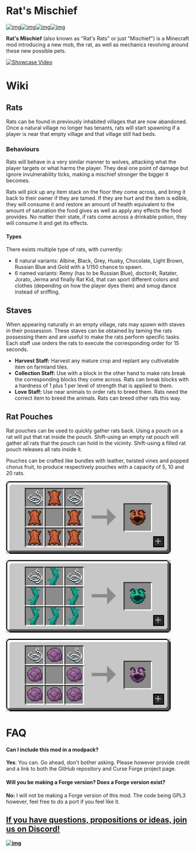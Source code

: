 # Rat's Mischief

[![img](https://img.shields.io/discord/292744693803122688?color=informational&label=Ladysnake&logo=Discord)](https://ladysnake.glitch.me)[![img](http://cf.way2muchnoise.eu/full_rats-mischief_downloads.svg)](https://www.curseforge.com/minecraft/mc-mods/rats-mischief)[![img](http://cf.way2muchnoise.eu/versions/minecraft_rats-mischief_latest.svg)](https://www.curseforge.com/minecraft/mc-mods/rats-mischief)[![img](https://img.shields.io/github/last-commit/ladysnake/rats-mischief)](https://github.com/ladysnake/rats-mischief/commits/main)

**Rat's Mischief** (also known as "Rat's Rats" or just "Mischief") is a Minecraft mod introducing a new mob, the rat, as well as mechanics revolving around these new possible pets.

[![Showcase Video](https://img.youtube.com/vi/CVZfsPM8Mm4/0.jpg)](https://www.youtube.com/watch?v=CVZfsPM8Mm4)

# Wiki

## Rats

Rats can be found in previously inhabited villages that are now abandoned. Once a natural village no longer has tenants, rats will start spawning if a player is near that empty village and that village still had beds.

### Behaviours

Rats will behave in a very similar manner to wolves, attacking what the player targets or what harms the player. They deal one point of damage but ignore invulnerability ticks, making a mischief stronger the bigger it becomes.

Rats will pick up any item stack on the floor they come across, and bring it back to their owner if they are tamed. If they are hurt and the item is edible, they will consume it and restore an amount of health equivalent to the amount of saturation the food gives as well as apply any effects the food provides. No matter their state, if rats come across a drinkable potion, they will consume it and get its effects.

#### Types

There exists multiple type of rats, with currently:

- 8 natural variants: Albine, Black, Grey, Husky, Chocolate, Light Brown, Russian Blue and Gold with a 1/150 chance to spawn.
- 6 named variants: Remy (has to be Russian Blue), doctor4t, Ratater, Jorato, Jerma and finally Rat Kid, that can sport different colors and clothes (depending on how the player dyes them) and smug dance instead of sniffing.

## Staves

When appearing naturally in an empty village, rats may spawn with staves in their possession. These staves can be obtained by taming the rats possessing them and are useful to make the rats perform specific tasks. Each staff use orders the rats to execute the corresponding order for 15 seconds.

- **Harvest Staff:** Harvest any mature crop and replant any cultivatable item on farmland tiles.
- **Collection Staff:** Use with a block in the other hand to make rats break the corresponding blocks they come across. Rats can break blocks with a hardness of 1 plus 1 per level of strength that is applied to them.
- **Love Staff:** Use near animals to order rats to breed them. Rats need the correct item to breed the animals. Rats can breed other rats this way.

## Rat Pouches

Rat pouches can be used to quickly gather rats back. Using a pouch on a rat will put that rat inside the pouch. Shift-using an empty rat pouch will gather all rats that the pouch can hold in the vicinity. Shift-using a filled rat pouch releases all rats inside it.

Pouches can be crafted like bundles with leather, twisted vines and popped chorus fruit, to produce respectively pouches with a capacity of 5, 10 and 20 rats.

![Rats-Mischief-Mod-Screenshots-18](README.assets/Rats-Mischief-Mod-Screenshots-18.jpg)

![Rats-Mischief-Mod-Screenshots-19](README.assets/Rats-Mischief-Mod-Screenshots-19-1615815420424.jpg)

![Rats-Mischief-Mod-Screenshots-20](README.assets/Rats-Mischief-Mod-Screenshots-20.jpg)

# FAQ

#### Can I include this mod in a modpack?

**Yes**: You can. Go ahead, don't bother asking. Please however provide credit and a link to both the GitHub repository and Curse Forge project page.

#### Will you be making a Forge version? Does a Forge version exist?

**No:** I will not be making a Forge version of this mod. The code being GPL3 however, feel free to do a port if you feel like it.



## [**If you have questions, propositions or ideas, join us on Discord!**](https://ladysnake.glitch.me)

[**![img](https://cdn.discordapp.com/attachments/410024251995979777/410024434439553034/ladysnake_discord.png)**](https://ladysnake.glitch.me)